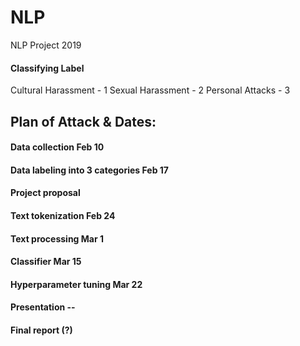 # NLP
NLP Project 2019


#### Classifying Label

Cultural Harassment - 1 
Sexual Harassment - 2
Personal Attacks - 3

## Plan of Attack & Dates:
#### Data collection 			Feb 10 

#### Data labeling into 3 categories	Feb 17 
#### Project proposal			
#### Text tokenization			Feb 24
#### Text processing			Mar 1
#### Classifier				Mar 15
#### Hyperparameter tuning		Mar 22
#### Presentation				--
#### Final report (?)

